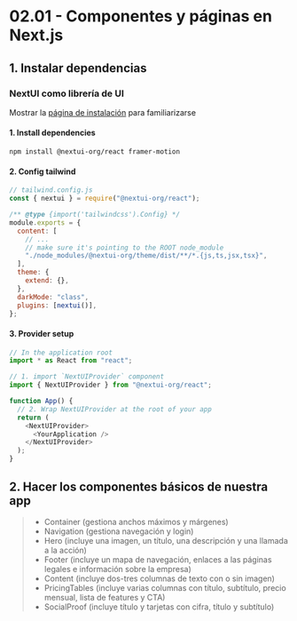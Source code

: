 # 02.01 - Componentes y páginas en Next.js

## 1. Instalar dependencias

### NextUI como librería de UI

Mostrar la [página de instalación](https://nextui.org/docs/guide/installation) para familiarizarse

#### 1. Install dependencies

```
npm install @nextui-org/react framer-motion
```

#### 2. Config tailwind

```javascript
// tailwind.config.js
const { nextui } = require("@nextui-org/react");

/** @type {import('tailwindcss').Config} */
module.exports = {
  content: [
    // ...
    // make sure it's pointing to the ROOT node_module
    "./node_modules/@nextui-org/theme/dist/**/*.{js,ts,jsx,tsx}",
  ],
  theme: {
    extend: {},
  },
  darkMode: "class",
  plugins: [nextui()],
};
```

#### 3. Provider setup

```javascript
// In the application root
import * as React from "react";

// 1. import `NextUIProvider` component
import { NextUIProvider } from "@nextui-org/react";

function App() {
  // 2. Wrap NextUIProvider at the root of your app
  return (
    <NextUIProvider>
      <YourApplication />
    </NextUIProvider>
  );
}
```

## 2. Hacer los componentes básicos de nuestra app

> - Container (gestiona anchos máximos y márgenes)
> - Navigation (gestiona navegación y login)
> - Hero (incluye una imagen, un título, una descripción y una llamada a la acción)
> - Footer (incluye un mapa de navegación, enlaces a las páginas legales e información sobre la empresa)
> - Content (incluye dos-tres columnas de texto con o sin imagen)
> - PricingTables (incluye varias columnas con título, subtítulo, precio mensual, lista de features y CTA)
> - SocialProof (incluye título y tarjetas con cifra, título y subtítulo)
